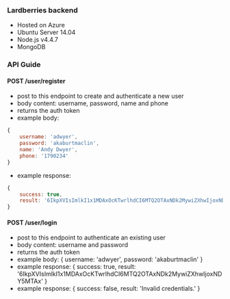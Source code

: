 ### Lardberries backend
 * Hosted on Azure
 * Ubuntu Server 14.04
 * Node.js v4.4.7
 * MongoDB


### API Guide

#### POST /user/register
- post to this endpoint to create and authenticate a new user
- body content: username, password, name and phone
- returns the auth token
- example body: 
```javascript
{
	username: 'adwyer',
	password: 'akaburtmaclin',
	name: 'Andy Dwyer',
	phone: '1790234'
}
```
- example response: 
```javascript
{
    success: true,
    result: '6IkpXVIsImlkI1x1MDAxOcKTwrlhdCI6MTQ2OTAxNDk2MywiZXhwIjoxNDY5MTAx'
}
```

#### POST /user/login
- post to this endpoint to authenticate an existing user
- body content: username and password
- returns the auth token
- example body: {
	username: 'adwyer',
	password: 'akaburtmaclin'
}
- example response: {
    success: true,
    result: '6IkpXVIsImlkI1x1MDAxOcKTwrlhdCI6MTQ2OTAxNDk2MywiZXhwIjoxNDY5MTAx'
}
- example response: {
	success: false,
	result: 'Invalid credentials.'
}